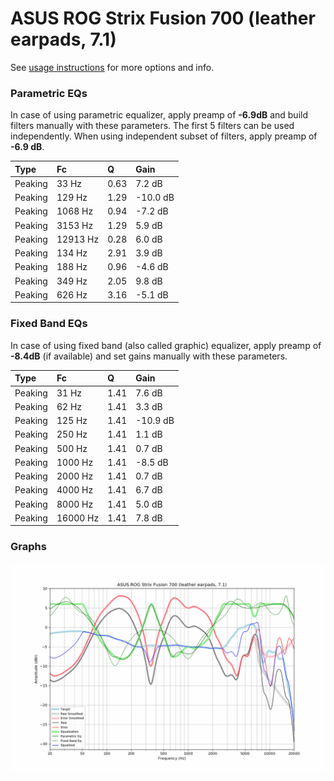 # ASUS ROG Strix Fusion 700 (leather earpads, 7.1)
See [usage instructions](https://github.com/jaakkopasanen/AutoEq#usage) for more options and info.

### Parametric EQs
In case of using parametric equalizer, apply preamp of **-6.9dB** and build filters manually
with these parameters. The first 5 filters can be used independently.
When using independent subset of filters, apply preamp of **-6.9 dB**.

| Type    | Fc       |    Q | Gain     |
|:--------|:---------|:-----|:---------|
| Peaking | 33 Hz    | 0.63 | 7.2 dB   |
| Peaking | 129 Hz   | 1.29 | -10.0 dB |
| Peaking | 1068 Hz  | 0.94 | -7.2 dB  |
| Peaking | 3153 Hz  | 1.29 | 5.9 dB   |
| Peaking | 12913 Hz | 0.28 | 6.0 dB   |
| Peaking | 134 Hz   | 2.91 | 3.9 dB   |
| Peaking | 188 Hz   | 0.96 | -4.6 dB  |
| Peaking | 349 Hz   | 2.05 | 9.8 dB   |
| Peaking | 626 Hz   | 3.16 | -5.1 dB  |

### Fixed Band EQs
In case of using fixed band (also called graphic) equalizer, apply preamp of **-8.4dB**
(if available) and set gains manually with these parameters.

| Type    | Fc       |    Q | Gain     |
|:--------|:---------|:-----|:---------|
| Peaking | 31 Hz    | 1.41 | 7.6 dB   |
| Peaking | 62 Hz    | 1.41 | 3.3 dB   |
| Peaking | 125 Hz   | 1.41 | -10.9 dB |
| Peaking | 250 Hz   | 1.41 | 1.1 dB   |
| Peaking | 500 Hz   | 1.41 | 0.7 dB   |
| Peaking | 1000 Hz  | 1.41 | -8.5 dB  |
| Peaking | 2000 Hz  | 1.41 | 0.7 dB   |
| Peaking | 4000 Hz  | 1.41 | 6.7 dB   |
| Peaking | 8000 Hz  | 1.41 | 5.0 dB   |
| Peaking | 16000 Hz | 1.41 | 7.8 dB   |

### Graphs
![](./ASUS%20ROG%20Strix%20Fusion%20700%20(leather%20earpads,%207.1).png)